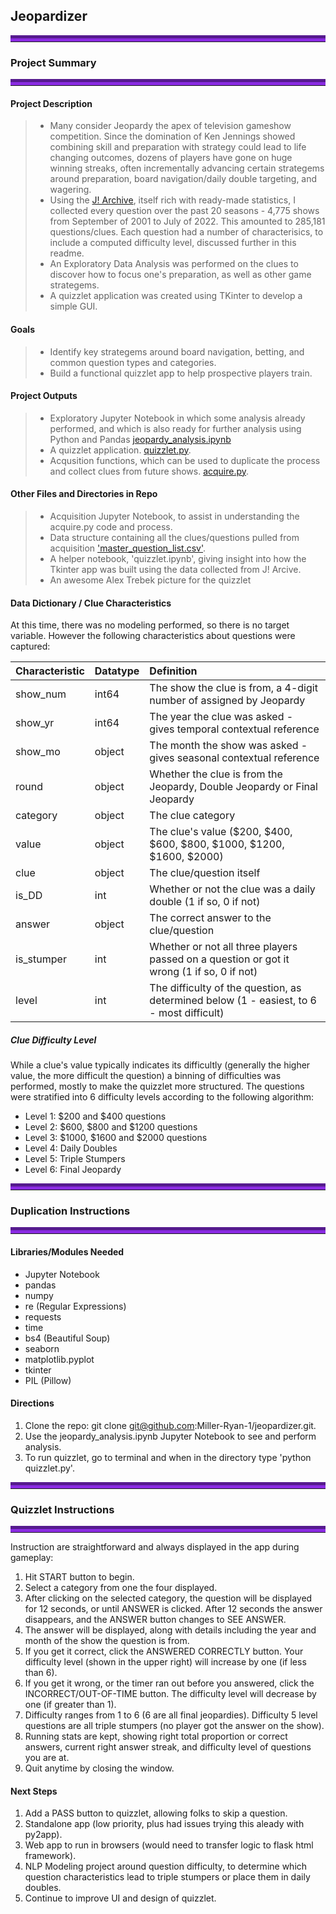 ## Jeopardizer

<hr style="border-top: 10px groove blueviolet; margin-top: 1px; margin-bottom: 1px"></hr>

### Project Summary
<hr style="border-top: 10px groove blueviolet; margin-top: 1px; margin-bottom: 1px"></hr>

#### Project Description
> - Many consider Jeopardy the apex of television gameshow competition.  Since the domination of Ken Jennings showed combining skill and preparation with strategy could lead to life changing outcomes, dozens of players have gone on huge winning streaks, often incrementally advancing certain strategems around preparation, board navigation/daily double targeting, and wagering.
> - Using the [J! Archive](https://j-archive.com/), itself rich with ready-made statistics, I collected every question over the past 20 seasons - 4,775 shows from September of 2001 to July of 2022.  This amounted to 285,181 questions/clues.  Each question had a number of characterisics, to include a computed difficulty level, discussed further in this readme.
> - An Exploratory Data Analysis was performed on the clues to discover how to focus one's preparation, as well as other game strategems.
> - A quizzlet application was created using TKinter to develop a simple GUI.

#### Goals
> - Identify key strategems around board navigation, betting, and common question types and categories.
> - Build a functional quizzlet app to help prospective players train.

#### Project Outputs
> - Exploratory Jupyter Notebook in which some analysis already performed, and which is also ready for further analysis using Python and Pandas [jeopardy_analysis.ipynb](https://github.com/Miller-Ryan-1/jeopardizer)
> - A quizzlet application. [quizzlet.py](https://github.com/Miller-Ryan-1/jeopardizer).  
> - Acqusition functions, which can be used to duplicate the process and collect clues from future shows. [acquire.py](https://github.com/Miller-Ryan-1/jeopardizer).

#### Other Files and Directories in Repo
> - Acquisition Jupyter Notebook, to assist in understanding the acquire.py code and process.
> - Data structure containing all the clues/questions pulled from acquisition ['master_question_list.csv'](https://github.com/Miller-Ryan-1/jeopardizer).
> - A helper notebook, 'quizzlet.ipynb', giving insight into how the Tkinter app was built using the data collected from J! Arcive.
> - An awesome Alex Trebek picture for the quizzlet

#### Data Dictionary / Clue Characteristics

At this time, there was no modeling performed, so there is no target variable.  However the following characteristics about questions were captured:

|Characteristic|Datatype|Definition|
|:-------|:--------|:----------|
| show_num | int64 | The show the clue is from, a 4-digit number of assigned by Jeopardy |
| show_yr | int64 | The year the clue was asked - gives temporal contextual reference |
| show_mo | object | The month the show was asked - gives seasonal contextual reference |
| round | object | Whether the clue is from the Jeopardy, Double Jeopardy or Final Jeopardy |
| category | object | The clue category | 
| value | object | The clue's value ($200, $400, $600, $800, $1000, $1200, $1600, $2000) |
| clue | object | The clue/question itself |
| is_DD | int | Whether or not the clue was a daily double (1 if so, 0 if not) | 
| answer | object | The correct answer to the clue/question | 
| is_stumper | int | Whether or not all three players passed on a question or got it wrong (1 if so, 0 if not) |
| level | int | The difficulty of the question, as determined below (1 - easiest, to 6 - most difficult) |


##### Clue Difficulty Level

While a clue's value typically indicates its difficultly (generally the higher value, the more difficult the question) a binning of difficulties was performed, mostly to make the quizzlet more structured.  The questions were stratified into 6 difficulty levels according to the following algorithm:
- Level 1: $200 and $400 questions 
- Level 2: $600, $800 and $1200 questions
- Level 3: $1000, $1600 and $2000 questions
- Level 4: Daily Doubles
- Level 5: Triple Stumpers
- Level 6: Final Jeopardy


<hr style="border-top: 10px groove blueviolet; margin-top: 1px; margin-bottom: 1px"></hr>

### Duplication Instructions
<hr style="border-top: 10px groove blueviolet; margin-top: 1px; margin-bottom: 1px"></hr>

#### Libraries/Modules Needed
- Jupyter Notebook
- pandas
- numpy
- re (Regular Expressions)
- requests
- time
- bs4 (Beautiful Soup)
- seaborn
- matplotlib.pyplot
- tkinter
- PIL (Pillow)

#### Directions
1. Clone the repo: git clone git@github.com:Miller-Ryan-1/jeopardizer.git.
2. Use the jeopardy_analysis.ipynb Jupyter Notebook to see and perform analysis.
3. To run quizzlet, go to terminal and when in the directory type 'python quizzlet.py'.


<hr style="border-top: 10px groove blueviolet; margin-top: 1px; margin-bottom: 1px"></hr>

### Quizzlet Instructions
<hr style="border-top: 10px groove blueviolet; margin-top: 1px; margin-bottom: 1px"></hr>

Instruction are straightforward and always displayed in the app during gameplay:
1. Hit START button to begin.
2. Select a category from one the four displayed.
3. After clicking on the selected category, the question will be displayed for 12 seconds, or until ANSWER is clicked.  After 12 seconds the answer disappears, and the ANSWER button changes to SEE ANSWER.
4. The answer will be displayed, along with details including the year and month of the show the question is from.
5. If you get it correct, click the ANSWERED CORRECTLY button.  Your difficulty level (shown in the upper right) will increase by one (if less than 6).
6. If you get it wrong, or the timer ran out before you answered, click the INCORRECT/OUT-OF-TIME button.  The difficulty level will decrease by one (if greater than 1).
7. Difficulty ranges from 1 to 6 (6 are all final jeopardies). Difficulty 5 level questions are all triple stumpers (no player got the answer on the show).
8. Running stats are kept, showing right total proportion or correct answers, current right answer streak, and difficulty level of questions you are at.
9. Quit anytime by closing the window.

#### Next Steps
1. Add a PASS button to quizzlet, allowing folks to skip a question.
2. Standalone app (low priority, plus had issues trying this aleady with py2app).
3. Web app to run in browsers (would need to transfer logic to flask html framework).
4. NLP Modeling project around question difficulty, to determine which question characteristics lead to triple stumpers or place them in daily doubles.
5. Continue to improve UI and design of quizzlet.